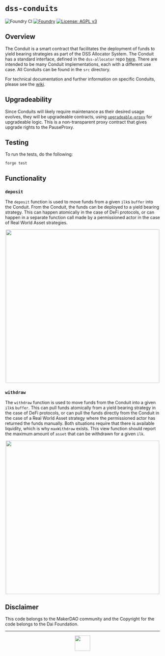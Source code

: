 # `dss-conduits`

![Foundry CI](https://github.com/makerdao/dss-conduits/actions/workflows/ci.yml/badge.svg)
[![Foundry][foundry-badge]][foundry]
[![License: AGPL v3](https://img.shields.io/badge/License-AGPL%20v3-blue.svg)](https://github.com/makerdao/dss-conduits/blob/master/LICENSE)

[foundry]: https://getfoundry.sh/
[foundry-badge]: https://img.shields.io/badge/Built%20with-Foundry-FFDB1C.svg

## Overview

The Conduit is a smart contract that facilitates the deployment of funds to yield bearing strategies as part of the DSS Allocator System. The Conduit has a standard interface, defined in the `dss-allocator` repo [here](https://github.com/makerdao/dss-allocator/blob/dev/src/interfaces/IAllocatorConduit.sol). There are intended to be many Conduit implementations, each with a different use case. All Conduits can be found in the `src` directory.

For technical documentation and further information on specific Conduits, please see the [wiki](https://github.com/makerdao/dss-conduits/wiki/Arranger-Conduit).

## Upgradeability

Since Conduits will likely require maintenance as their desired usage evolves, they will be upgradeable contracts, using [`upgradeable-proxy`](https://github.com/marsfoundation/upgradeable-proxy) for upgradeable logic. This is a non-transparent proxy contract that gives upgrade rights to the PauseProxy.

## Testing

To run the tests, do the following:

```
forge test
```

## Functionality

### `deposit`

The `deposit` function is used to move funds from a given `ilk`s `buffer` into the Conduit. From the Conduit, the funds can be deployed to a yield bearing strategy. This can happen atomically in the case of DeFi protocols, or can happen in a separate function call made by a permissioned actor in the case of Real World Asset strategies.

<p align="center">
  <img src="https://github.com/makerdao/dss-conduits/assets/44272939/ab0b6d46-9e05-40e0-ba6e-2c09244d08f4" height="500" />
</p>

### `withdraw`

The `withdraw` function is used to move funds from the Conduit into a given `ilk`s `buffer`. This can pull funds atomically from a yield bearing strategy in the case of DeFi protocols, or can pull the funds directly from the Conduit in the case of a Real World Asset strategy where the permissioned actor has returned the funds manually. Both situations require that there is available liquidity, which is why `maxWithdraw` exists. This view function should report the maximum amount of `asset` that can be withdrawn for a given `ilk`.

<p align="center">
  <img src="https://github.com/makerdao/dss-conduits/assets/44272939/fd8fc168-542c-48b8-b987-676a8076a7d9" height="500" />
</p>

## Disclaimer

This code belongs to the MakerDAO community and the Copyright for the code belongs to the Dai Foundation.

---

<p align="center">
  <img src="https://github.com/makerdao/dss-conduits/assets/44272939/88576038-e2e5-42c8-a8da-fecc2229db0c" height="50" />
</p>
